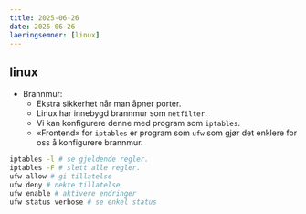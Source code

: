 ```yaml
---
title: 2025-06-26
date: 2025-06-26
laeringsemner: [linux]
---
```

## linux
- Brannmur:
    - Ekstra sikkerhet når man åpner porter.
    - Linux har innebygd brannmur som `netfilter`.
    - Vi kan konfigurere denne med program som `iptables`.
    - «Frontend» for `iptables` er program som `ufw` som gjør det enklere for oss å konfigurere brannmur.
```bash
iptables -l # se gjeldende regler.
iptables -F # slett alle regler.
ufw allow # gi tillatelse
ufw deny # nekte tillatelse
ufw enable # aktivere endringer
ufw status verbose # se enkel status
```
